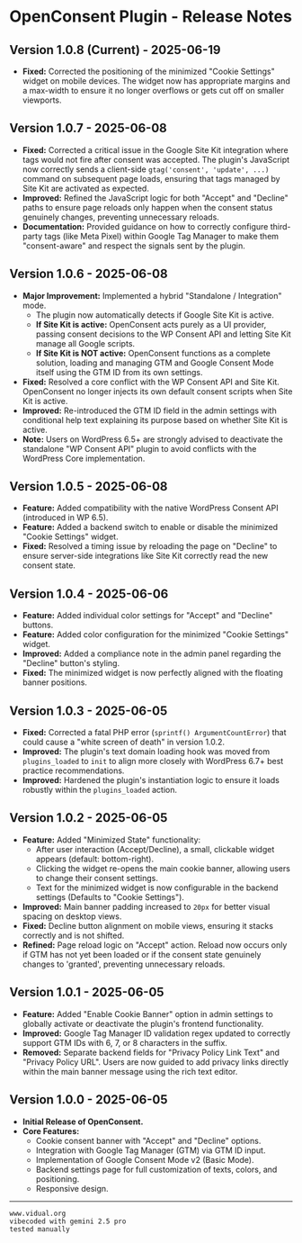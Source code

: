 # OpenConsent Plugin - Release Notes

## Version 1.0.8 (Current) - 2025-06-19

* **Fixed:** Corrected the positioning of the minimized "Cookie Settings" widget on mobile devices. The widget now has appropriate margins and a max-width to ensure it no longer overflows or gets cut off on smaller viewports.

## Version 1.0.7 - 2025-06-08

* **Fixed:** Corrected a critical issue in the Google Site Kit integration where tags would not fire after consent was accepted. The plugin's JavaScript now correctly sends a client-side `gtag('consent', 'update', ...)` command on subsequent page loads, ensuring that tags managed by Site Kit are activated as expected.
* **Improved:** Refined the JavaScript logic for both "Accept" and "Decline" paths to ensure page reloads only happen when the consent status genuinely changes, preventing unnecessary reloads.
* **Documentation:** Provided guidance on how to correctly configure third-party tags (like Meta Pixel) within Google Tag Manager to make them "consent-aware" and respect the signals sent by the plugin.

## Version 1.0.6 - 2025-06-08

* **Major Improvement:** Implemented a hybrid "Standalone / Integration" mode.
    * The plugin now automatically detects if Google Site Kit is active.
    * **If Site Kit is active:** OpenConsent acts purely as a UI provider, passing consent decisions to the WP Consent API and letting Site Kit manage all Google scripts.
    * **If Site Kit is NOT active:** OpenConsent functions as a complete solution, loading and managing GTM and Google Consent Mode itself using the GTM ID from its own settings.
* **Fixed:** Resolved a core conflict with the WP Consent API and Site Kit. OpenConsent no longer injects its own default consent scripts when Site Kit is active.
* **Improved:** Re-introduced the GTM ID field in the admin settings with conditional help text explaining its purpose based on whether Site Kit is active.
* **Note:** Users on WordPress 6.5+ are strongly advised to deactivate the standalone "WP Consent API" plugin to avoid conflicts with the WordPress Core implementation.

## Version 1.0.5 - 2025-06-08

* **Feature:** Added compatibility with the native WordPress Consent API (introduced in WP 6.5).
* **Feature:** Added a backend switch to enable or disable the minimized "Cookie Settings" widget.
* **Fixed:** Resolved a timing issue by reloading the page on "Decline" to ensure server-side integrations like Site Kit correctly read the new consent state.


## Version 1.0.4 - 2025-06-06

* **Feature:** Added individual color settings for "Accept" and "Decline" buttons.
* **Feature:** Added color configuration for the minimized "Cookie Settings" widget.
* **Improved:** Added a compliance note in the admin panel regarding the "Decline" button's styling.
* **Fixed:** The minimized widget is now perfectly aligned with the floating banner positions.


## Version 1.0.3 - 2025-06-05

* **Fixed:** Corrected a fatal PHP error (`sprintf() ArgumentCountError`) that could cause a "white screen of death" in version 1.0.2.
* **Improved:** The plugin's text domain loading hook was moved from `plugins_loaded` to `init` to align more closely with WordPress 6.7+ best practice recommendations.
* **Improved:** Hardened the plugin's instantiation logic to ensure it loads robustly within the `plugins_loaded` action.

## Version 1.0.2 - 2025-06-05

* **Feature:** Added "Minimized State" functionality:
    * After user interaction (Accept/Decline), a small, clickable widget appears (default: bottom-right).
    * Clicking the widget re-opens the main cookie banner, allowing users to change their consent settings.
    * Text for the minimized widget is now configurable in the backend settings (Defaults to "Cookie Settings").
* **Improved:** Main banner padding increased to `20px` for better visual spacing on desktop views.
* **Fixed:** Decline button alignment on mobile views, ensuring it stacks correctly and is not shifted.
* **Refined:** Page reload logic on "Accept" action. Reload now occurs only if GTM has not yet been loaded or if the consent state genuinely changes to 'granted', preventing unnecessary reloads.

## Version 1.0.1 - 2025-06-05

* **Feature:** Added "Enable Cookie Banner" option in admin settings to globally activate or deactivate the plugin's frontend functionality.
* **Improved:** Google Tag Manager ID validation regex updated to correctly support GTM IDs with 6, 7, or 8 characters in the suffix.
* **Removed:** Separate backend fields for "Privacy Policy Link Text" and "Privacy Policy URL". Users are now guided to add privacy links directly within the main banner message using the rich text editor.

## Version 1.0.0 - 2025-06-05

* **Initial Release of OpenConsent.**
* **Core Features:**
    * Cookie consent banner with "Accept" and "Decline" options.
    * Integration with Google Tag Manager (GTM) via GTM ID input.
    * Implementation of Google Consent Mode v2 (Basic Mode).
    * Backend settings page for full customization of texts, colors, and positioning.
    * Responsive design.

----------
    www.vidual.org
    vibecoded with gemini 2.5 pro
    tested manually